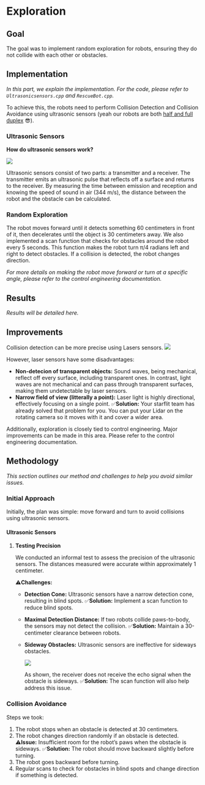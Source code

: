 # Exploration

## Goal

The goal was to implement random exploration for robots, ensuring they do not collide with each other or obstacles.

## Implementation

*In this part, we explain the implementation. For the code, please refer to `Ultrasonicsensors.cpp` and `RescueBot.cpp`.*

To achieve this, the robots need to perform Collision Detection and Collision Avoidance using ultrasonic sensors (yeah our robots are both [half and full duplex](https://www.ionos.fr/digitalguide/serveur/know-how/csmaca-carrier-sense-multiple-access-with-collision-avoidance/#:~:text=Alors%20que%20CSMA%2FCA%20est,industries%2C%20notamment%20l'automobile.) 😎).

### Ultrasonic Sensors

**How do ultrasonic sensors work?**

![](/md//uploads/9f32524e6765c337a39003b04.png)


Ultrasonic sensors consist of two parts: a transmitter and a receiver. The transmitter emits an ultrasonic pulse that reflects off a surface and returns to the receiver. By measuring the time between emission and reception and knowing the speed of sound in air (344 m/s), the distance between the robot and the obstacle can be calculated.

### Random Exploration

The robot moves forward until it detects something 60 centimeters in front of it, then decelerates until the object is 30 centimeters away. We also implemented a scan function that checks for obstacles around the robot every 5 seconds. This function makes the robot turn π/4 radians left and right to detect obstacles. If a collision is detected, the robot changes direction.

*For more details on making the robot move forward or turn at a specific angle, please refer to the control engineering documentation.*

## Results

*Results will be detailed here.*

## Improvements

Collision detection can be more precise using Lasers sensors.
![](/md//uploads/9f32524e6765c337a39003b05.png)

However, laser sensors have some disadvantages:

 - **Non-detecion of transparent objects:** Sound waves, being mechanical, reflect off every surface, including transparent ones. In contrast, light waves are not mechanical and can pass through transparent surfaces, making them undetectable by laser sensors.
 - **Narrow field of view (litterally a point):** Laser light is highly directional, effectively focusing on a single point.
✅**Solution:** Your starflit team has already solved that problem for you. You can put your Lidar on the rotating camera so it moves with it and cover a wider area. 


Additionally, exploration is closely tied to control engineering. Major improvements can be made in this area. Please refer to the control engineering documentation.

 

## Methodology

*This section outlines our method and challenges to help you avoid similar issues.*

### Initial Approach

Initially, the plan was simple: move forward and turn to avoid collisions using ultrasonic sensors.

#### Ultrasonic Sensors

1. **Testing Precision**

   We conducted an informal test to assess the precision of the ultrasonic sensors. The distances measured were accurate within approximately 1 centimeter.

   ⚠️**Challenges:**
   - **Detection Cone:** Ultrasonic sensors have a narrow detection cone, resulting in blind spots.
     ✅**Solution:** Implement a scan function to reduce blind spots.
   - **Maximal Detection Distance:** If two robots collide paws-to-body, the sensors may not detect the collision.
     ✅**Solution:** Maintain a 30-centimeter clearance between robots.
   - **Sideway Obstacles:** Ultrasonic sensors are ineffective for sideways obstacles.
     
     ![](/md//uploads/9f32524e6765c337a39003b03.png)

     As shown, the receiver does not receive the echo signal when the obstacle is sideways.
     ✅**Solution:** The scan function will also help address this issue.

### Collision Avoidance

Steps we took:

1. The robot stops when an obstacle is detected at 30 centimeters.
2. The robot changes direction randomly if an obstacle is detected.
   ⚠️**Issue:** Insufficient room for the robot’s paws when the obstacle is sideways.
   ✅**Solution:** The robot should move backward slightly before turning.
3. The robot goes backward before turning.
4. Regular scans to check for obstacles in blind spots and change direction if something is detected.

